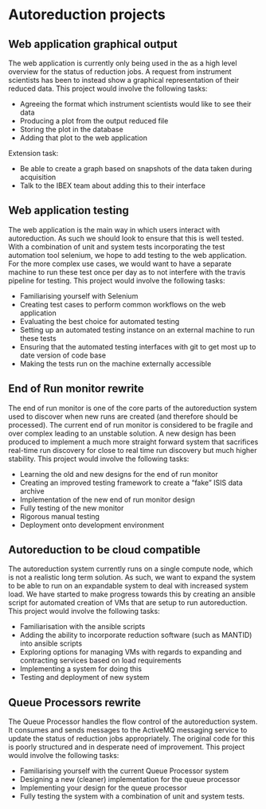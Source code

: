# Autoreduction projects
## Web application graphical output
The web application is currently only being used in the as a high level overview for the status of reduction jobs. A request from instrument scientists has been to instead show a graphical representation of their reduced data.
This project would involve the following tasks:
* Agreeing the format which instrument scientists would like to see their data
* Producing a plot from the output reduced file
* Storing the plot in the database
* Adding that plot to the web application

Extension task:
* Be able to create a graph based on snapshots of the data taken during acquisition
* Talk to the IBEX team about adding this to their interface

## Web application testing
The web application is the main way in which users interact with autoreduction. As such we should look to ensure that this is well tested. With a combination of unit and system tests incorporating the test automation tool selenium, we hope to add testing to the web application. For the more complex use cases, we would want to have a separate machine to run these test once per day as to not interfere with the travis pipeline for testing. 
This project would involve the following tasks:
* Familiarising yourself with Selenium
* Creating test cases to perform common workflows on the web application
* Evaluating the best choice for automated testing
* Setting up an automated testing instance on an external machine to run these tests
*	Ensuring that the automated testing interfaces with git to get most up to date version of code base
* Making the tests run on the machine externally accessible

## End of Run monitor rewrite
The end of run monitor is one of the core parts of the autoreduction system used to discover when new runs are created (and therefore should be processed). The current end of run monitor is considered to be fragile and over complex leading to an unstable solution. A new design has been produced to implement a much more straight forward system that sacrifices real-time run discovery for close to real time run discovery but much higher stability. 
This project would involve the following tasks:
* Learning the old and new designs for the end of run monitor
* Creating an improved testing framework to create a “fake” ISIS data archive
* Implementation of the new end of run monitor design
* Fully testing of the new monitor
* Rigorous manual testing
* Deployment onto development environment

## Autoreduction to be cloud compatible
The autoreduction system currently runs on a single compute node, which is not a realistic long term solution. As such, we want to expand the system to be able to run on an expandable system to deal with increased system load. We have started to make progress towards this by creating an ansible script for automated creation of VMs that are setup to run autoreduction.
This project would involve the following tasks:
* Familiarisation with the ansible scripts
* Adding the ability to incorporate reduction software (such as MANTID) into ansible scripts
* Exploring options for managing VMs with regards to expanding and contracting services based on load requirements
* Implementing a system for doing this
* Testing and deployment of new system

## Queue Processors rewrite
The Queue Processor handles the flow control of the autoreduction system. It consumes and sends messages to the ActiveMQ messaging service to update the status of reduction jobs appropriately. The original code for this is poorly structured and in desperate need of improvement.
This project would involve the following tasks:
* Familiarising yourself with the current Queue Processor system
* Designing a new (cleaner) implementation for the queue processor
* Implementing your design for the queue processor
* Fully testing the system with a combination of unit and system tests.

